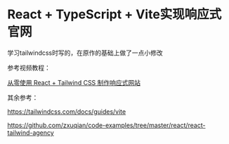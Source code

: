 # React + TypeScript + Vite实现响应式官网

学习tailwindcss时写的，在原作的基础上做了一点小修改



参考视频教程：

[从零使用 React + Tailwind CSS 制作响应式网站](https://www.bilibili.com/video/BV1Z44y1V7f4)

其余参考：

<https://tailwindcss.com/docs/guides/vite>

<https://github.com/zxuqian/code-examples/tree/master/react/react-tailwind-agency>

